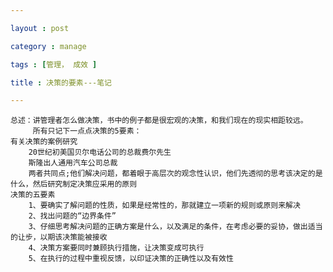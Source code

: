 ```yaml
---

layout : post

category : manage

tags : [管理， 成效 ]

title : 决策的要素---笔记

---
```


    总述：讲管理者怎么做决策，书中的例子都是很宏观的决策，和我们现在的现实相距较远。
         所有只记下一点点决策的5要素：
    有关决策的案例研究
        20世纪初美国贝尔电话公司的总裁费尔先生
        斯隆出人通用汽车公司总裁
        两者共同点;他们解决问题，都着眼于高层次的观念性认识，他们先透彻的思考该决定的是什么，然后研究制定决策应采用的原则
    决策的五要素
        1、要确实了解问题的性质，如果是经常性的，那就建立一项新的规则或原则来解决
        2、找出问题的“边界条件”
        3、仔细思考解决问题的正确方案是什么，以及满足的条件，在考虑必要的妥协，做出适当的让步，以期该决策能被接收
        4、决策方案要同时兼顾执行措施，让决策变成可执行
        5、在执行的过程中重视反馈，以印证决策的正确性以及有效性

